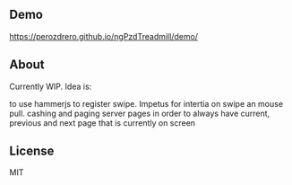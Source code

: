 
## Demo
https://perozdrero.github.io/ngPzdTreadmill/demo/


## About

Currently WIP.
Idea is:

to use hammerjs to register swipe.
Impetus for intertia on swipe an mouse pull.
cashing and paging server pages in order to always have current, previous and next page that is currently on screen

## License

MIT